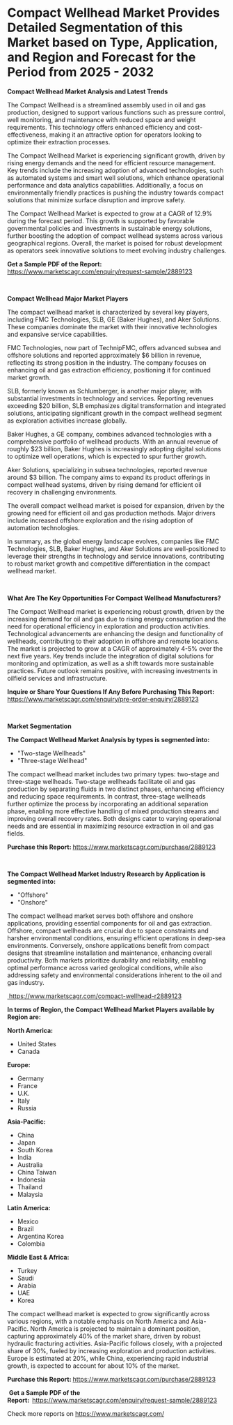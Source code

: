 <p><h1>Compact Wellhead Market Provides Detailed Segmentation of this Market based on Type, Application, and Region and Forecast for the Period from 2025 - 2032</h1></p><p><strong>Compact Wellhead Market Analysis and Latest Trends</strong></p>
<p><p>The Compact Wellhead is a streamlined assembly used in oil and gas production, designed to support various functions such as pressure control, well monitoring, and maintenance with reduced space and weight requirements. This technology offers enhanced efficiency and cost-effectiveness, making it an attractive option for operators looking to optimize their extraction processes.</p><p>The Compact Wellhead Market is experiencing significant growth, driven by rising energy demands and the need for efficient resource management. Key trends include the increasing adoption of advanced technologies, such as automated systems and smart well solutions, which enhance operational performance and data analytics capabilities. Additionally, a focus on environmentally friendly practices is pushing the industry towards compact solutions that minimize surface disruption and improve safety.</p><p>The Compact Wellhead Market is expected to grow at a CAGR of 12.9% during the forecast period. This growth is supported by favorable governmental policies and investments in sustainable energy solutions, further boosting the adoption of compact wellhead systems across various geographical regions. Overall, the market is poised for robust development as operators seek innovative solutions to meet evolving industry challenges.</p></p>
<p><strong>Get a Sample PDF of the Report:&nbsp;</strong> <a href="https://www.marketscagr.com/enquiry/request-sample/2889123?utm_campaign=3208&utm_medium=2&utm_source=Github&utm_content=ia&utm_term=14032025&utm_id=compact-wellhead">https://www.marketscagr.com/enquiry/request-sample/2889123</a></p>
<p>&nbsp;</p>
<p><strong>Compact Wellhead Major Market Players</strong></p>
<p><p>The compact wellhead market is characterized by several key players, including FMC Technologies, SLB, GE (Baker Hughes), and Aker Solutions. These companies dominate the market with their innovative technologies and expansive service capabilities.</p><p>FMC Technologies, now part of TechnipFMC, offers advanced subsea and offshore solutions and reported approximately $6 billion in revenue, reflecting its strong position in the industry. The company focuses on enhancing oil and gas extraction efficiency, positioning it for continued market growth.</p><p>SLB, formerly known as Schlumberger, is another major player, with substantial investments in technology and services. Reporting revenues exceeding $20 billion, SLB emphasizes digital transformation and integrated solutions, anticipating significant growth in the compact wellhead segment as exploration activities increase globally.</p><p>Baker Hughes, a GE company, combines advanced technologies with a comprehensive portfolio of wellhead products. With an annual revenue of roughly $23 billion, Baker Hughes is increasingly adopting digital solutions to optimize well operations, which is expected to spur further growth.</p><p>Aker Solutions, specializing in subsea technologies, reported revenue around $3 billion. The company aims to expand its product offerings in compact wellhead systems, driven by rising demand for efficient oil recovery in challenging environments.</p><p>The overall compact wellhead market is poised for expansion, driven by the growing need for efficient oil and gas production methods. Major drivers include increased offshore exploration and the rising adoption of automation technologies.</p><p>In summary, as the global energy landscape evolves, companies like FMC Technologies, SLB, Baker Hughes, and Aker Solutions are well-positioned to leverage their strengths in technology and service innovations, contributing to robust market growth and competitive differentiation in the compact wellhead market.</p></p>
<p>&nbsp;</p>
<p><strong>What Are The Key Opportunities For Compact Wellhead Manufacturers?</strong></p>
<p><p>The Compact Wellhead market is experiencing robust growth, driven by the increasing demand for oil and gas due to rising energy consumption and the need for operational efficiency in exploration and production activities. Technological advancements are enhancing the design and functionality of wellheads, contributing to their adoption in offshore and remote locations. The market is projected to grow at a CAGR of approximately 4-5% over the next five years. Key trends include the integration of digital solutions for monitoring and optimization, as well as a shift towards more sustainable practices. Future outlook remains positive, with increasing investments in oilfield services and infrastructure.</p></p>
<p><strong>Inquire or Share Your Questions If Any Before Purchasing This Report:</strong> <a href="https://www.marketscagr.com/enquiry/pre-order-enquiry/2889123?utm_campaign=3208&utm_medium=2&utm_source=Github&utm_content=ia&utm_term=14032025&utm_id=compact-wellhead">https://www.marketscagr.com/enquiry/pre-order-enquiry/2889123</a></p>
<p>&nbsp;</p>
<p><strong>Market Segmentation</strong></p>
<p><strong>The Compact Wellhead Market Analysis by types is segmented into:</strong></p>
<p><ul><li>"Two-stage Wellheads"</li><li>"Three-stage Wellhead"</li></ul></p>
<p><p>The compact wellhead market includes two primary types: two-stage and three-stage wellheads. Two-stage wellheads facilitate oil and gas production by separating fluids in two distinct phases, enhancing efficiency and reducing space requirements. In contrast, three-stage wellheads further optimize the process by incorporating an additional separation phase, enabling more effective handling of mixed production streams and improving overall recovery rates. Both designs cater to varying operational needs and are essential in maximizing resource extraction in oil and gas fields.</p></p>
<p><strong>Purchase this Report:&nbsp;</strong><a href="https://www.marketscagr.com/purchase/2889123?utm_campaign=3208&utm_medium=2&utm_source=Github&utm_content=ia&utm_term=14032025&utm_id=compact-wellhead">https://www.marketscagr.com/purchase/2889123</a></p>
<p>&nbsp;</p>
<p><strong>The Compact Wellhead Market Industry Research by Application is segmented into:</strong></p>
<p><ul><li>"Offshore"</li><li>"Onshore"</li></ul></p>
<p><p>The compact wellhead market serves both offshore and onshore applications, providing essential components for oil and gas extraction. Offshore, compact wellheads are crucial due to space constraints and harsher environmental conditions, ensuring efficient operations in deep-sea environments. Conversely, onshore applications benefit from compact designs that streamline installation and maintenance, enhancing overall productivity. Both markets prioritize durability and reliability, enabling optimal performance across varied geological conditions, while also addressing safety and environmental considerations inherent to the oil and gas industry.</p></p>
<p><a href="https://www.marketscagr.com/compact-wellhead-r2889123?utm_campaign=3208&utm_medium=2&utm_source=Github&utm_content=ia&utm_term=14032025&utm_id=compact-wellhead">&nbsp;https://www.marketscagr.com/compact-wellhead-r2889123</a></p>
<p><strong>In terms of Region, the Compact Wellhead Market Players available by Region are:</strong></p>
<p>
    <p> <strong> North America: </strong>
        <ul>
            <li>United States</li>
            <li>Canada</li>
        </ul>
        </p> 
    <p> <strong> Europe: </strong>
        <ul>
            <li>Germany</li>
            <li>France</li>
            <li>U.K.</li>
            <li>Italy</li>
            <li>Russia</li>
        </ul>
        </p> 
    <p> <strong> Asia-Pacific: </strong>
        <ul>
            <li>China</li>
            <li>Japan</li>
            <li>South Korea</li>
            <li>India</li>
            <li>Australia</li>
            <li>China Taiwan</li>
            <li>Indonesia</li>
            <li>Thailand</li>
            <li>Malaysia</li>
        </ul>
        </p> 
    <p> <strong> Latin America: </strong>
        <ul>
            <li>Mexico</li>
            <li>Brazil</li>
            <li>Argentina Korea</li>
            <li>Colombia</li>
        </ul>
        </p> 
    <p> <strong> Middle East & Africa: </strong>
        <ul>
            <li>Turkey</li>
            <li>Saudi</li>
            <li>Arabia</li>
            <li>UAE</li>
            <li>Korea</li>
        </ul>
    </p>
    </p>
<p><p>The compact wellhead market is expected to grow significantly across various regions, with a notable emphasis on North America and Asia-Pacific. North America is projected to maintain a dominant position, capturing approximately 40% of the market share, driven by robust hydraulic fracturing activities. Asia-Pacific follows closely, with a projected share of 30%, fueled by increasing exploration and production activities. Europe is estimated at 20%, while China, experiencing rapid industrial growth, is expected to account for about 10% of the market.</p></p>
<p><strong>Purchase this Report: </strong><a href="https://www.marketscagr.com/purchase/2889123?utm_campaign=3208&utm_medium=2&utm_source=Github&utm_content=ia&utm_term=14032025&utm_id=compact-wellhead">https://www.marketscagr.com/purchase/2889123</a></p>
<p>&nbsp;<strong>Get a Sample PDF of the Report:&nbsp;&nbsp;</strong><a href="https://www.marketscagr.com/enquiry/request-sample/2889123?utm_campaign=3208&utm_medium=2&utm_source=Github&utm_content=ia&utm_term=14032025&utm_id=compact-wellhead">https://www.marketscagr.com/enquiry/request-sample/2889123</a></p>
<p><strong></strong></p>
<p>Check more reports on <a href="https://www.marketscagr.com/?utm_campaign=3208&utm_medium=2&utm_source=Github&utm_content=ia&utm_term=14032025&utm_id=compact-wellhead">https://www.marketscagr.com/</a></p>